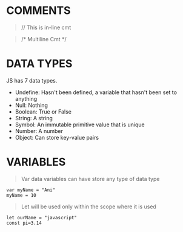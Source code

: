 # COMMENTS

>// This is in-line cmt

>/* Multiline Cmt */


#
#


# DATA TYPES

JS has 7 data types.

- Undefine: Hasn't been defined, a variable that hasn't been set to anything
- Null: Nothing
- Boolean: True or False
- String: A string
- Symbol: An immutable primitive value that is unique
- Number: A number
- Object: Can store key-value pairs


#
#


# VARIABLES


>Var data variables can have store any type of data type
>
```
var myName = "Ani"
myName = 10
```

>Let will be used only within the scope where it is used
```
let ourName = "javascript"
const pi=3.14
```